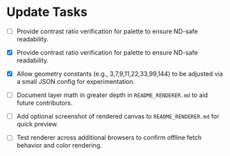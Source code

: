 # Update Tasks


- [ ] Provide contrast ratio verification for palette to ensure ND-safe readability.

- [x] Provide contrast ratio verification for palette to ensure ND-safe readability.

- [x] Allow geometry constants (e.g., 3,7,9,11,22,33,99,144) to be adjusted via a small JSON config for experimentation.
- [ ] Document layer math in greater depth in `README_RENDERER.md` to aid future contributors.
- [ ] Add optional screenshot of rendered canvas to `README_RENDERER.md` for quick preview.
- [ ] Test renderer across additional browsers to confirm offline fetch behavior and color rendering.
